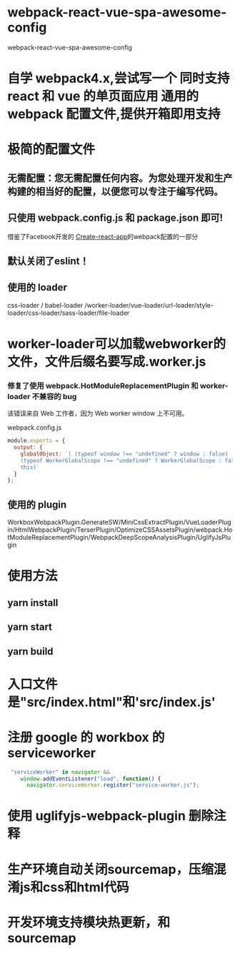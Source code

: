 # webpack-react-vue-spa-awesome-config

webpack-react-vue-spa-awesome-config

# 自学 webpack4.x,尝试写一个 同时支持 react 和 vue 的单页面应用 通用的 webpack 配置文件,提供开箱即用支持

# 极简的配置文件

## 无需配置：您无需配置任何内容。为您处理开发和生产构建的相当好的配置，以便您可以专注于编写代码。

## 只使用 webpack.config.js 和 package.json 即可!
 
借鉴了Facebook开发的 [Create-react-app](https://github.com/facebook/create-react-app)的webpack配置的一部分



## 默认关闭了eslint！

## 使用的 loader

css-loader / babel-loader /worker-loader/vue-loader/url-loader/style-loader/css-loader/sass-loader/file-loader

# worker-loader可以加载webworker的文件，文件后缀名要写成.worker.js

### 修复了使用 webpack.HotModuleReplacementPlugin 和 worker-loader 不兼容的 bug

该错误来自 Web 工作者，因为 Web worker window 上不可用。

webpack.config.js

```javascript
module.exports = {
  output: {
    globalObject: `( (typeof window !== "undefined" ? window : false) ||
    (typeof WorkerGlobalScope !== "undefined" ? WorkerGlobalScope : false) ||
    this)`
  }
};
```

## 使用的 plugin

WorkboxWebpackPlugin.GenerateSW/MiniCssExtractPlugin/VueLoaderPlugin/HtmlWebpackPlugin/TerserPlugin/OptimizeCSSAssetsPlugin/webpack.HotModuleReplacementPlugin/WebpackDeepScopeAnalysisPlugin/UglifyJsPlugin

# 使用方法

## yarn install

## yarn start

## yarn build

# 入口文件是"src/index.html"和'src/index.js'

# 注册 google 的 workbox 的 serviceworker

```javascript
 "serviceWorker" in navigator &&
    window.addEventListener("load", function() {
      navigator.serviceWorker.register("service-worker.js");
```

# 使用 uglifyjs-webpack-plugin 删除注释

# 生产环境自动关闭sourcemap，压缩混淆js和css和html代码

# 开发环境支持模块热更新，和sourcemap
